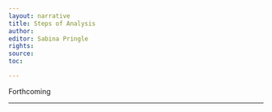 ```yaml
---
layout: narrative
title: Steps of Analysis
author:
editor: Sabina Pringle
rights:
source:
toc:

---
```


Forthcoming  

---
